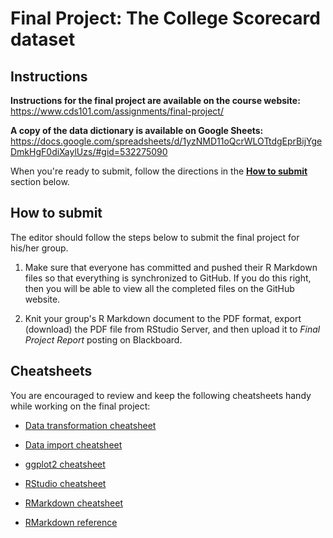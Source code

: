 # Final Project: The College Scorecard dataset

## Instructions

**Instructions for the final project are available on the course website:** <https://www.cds101.com/assignments/final-project/>

**A copy of the data dictionary is available on Google Sheets:** <https://docs.google.com/spreadsheets/d/1yzNMD11oQcrWLOTtdgEprBijYgeDmkHgF0diXaylUzs/#gid=532275090>

When you're ready to submit, follow the directions in the **[How to submit](#how-to-submit)** section below.

## How to submit

The editor should follow the steps below to submit the final project for his/her group.

1.  Make sure that everyone has committed and pushed their R Markdown files so that everything is synchronized to GitHub.
    If you do this right, then you will be able to view all the completed files on the GitHub website.

2.  Knit your group's R Markdown document to the PDF format, export (download) the PDF file from RStudio Server, and then upload it to *Final Project Report* posting on Blackboard.

## Cheatsheets

You are encouraged to review and keep the following cheatsheets handy while working on the final project:

*   [Data transformation cheatsheet][data-transformation-cheatsheet]

*   [Data import cheatsheet][data-import-cheatsheet]

*   [ggplot2 cheatsheet][ggplot2-cheatsheet]

*   [RStudio cheatsheet][rstudio-cheatsheet]

*   [RMarkdown cheatsheet][rmarkdown-cheatsheet]

*   [RMarkdown reference][rmarkdown-reference]

[ggplot2-cheatsheet]:             https://github.com/rstudio/cheatsheets/raw/master/data-visualization-2.1.pdf
[rstudio-cheatsheet]:             https://github.com/rstudio/cheatsheets/raw/master/rstudio-ide.pdf
[rmarkdown-reference]:            https://www.rstudio.com/wp-content/uploads/2015/03/rmarkdown-reference.pdf
[rmarkdown-cheatsheet]:           https://github.com/rstudio/cheatsheets/raw/master/rmarkdown-2.0.pdf
[data-import-cheatsheet]:         https://github.com/rstudio/cheatsheets/raw/master/data-import.pdf
[data-transformation-cheatsheet]: https://github.com/rstudio/cheatsheets/raw/master/data-transformation.pdf
